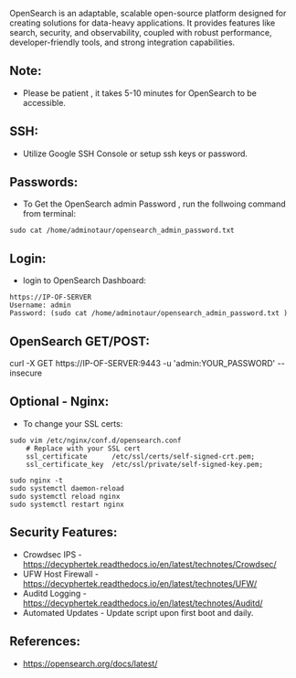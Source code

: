 OpenSearch is an adaptable, scalable open-source platform designed for creating solutions for data-heavy applications. It provides features like search, security, and observability, coupled with robust performance, developer-friendly tools, and strong integration capabilities.

Note:
-----
* Please be patient , it takes 5-10 minutes for OpenSearch to be accessible. 

SSH:
----
* Utilize Google SSH Console or setup ssh keys or password.

Passwords:
----------
* To Get the OpenSearch admin Password , run the follwoing command from terminal:
```
sudo cat /home/adminotaur/opensearch_admin_password.txt
```

Login:
------
* login to OpenSearch Dashboard:
```
https://IP-OF-SERVER
Username: admin
Password: (sudo cat /home/adminotaur/opensearch_admin_password.txt )
```

OpenSearch GET/POST:
--------------------
curl -X GET https://IP-OF-SERVER:9443 -u 'admin:YOUR_PASSWORD' --insecure

Optional - Nginx:
------
* To change your SSL certs:
```
sudo vim /etc/nginx/conf.d/opensearch.conf
    # Replace with your SSL cert
    ssl_certificate      /etc/ssl/certs/self-signed-crt.pem;
    ssl_certificate_key  /etc/ssl/private/self-signed-key.pem;

sudo nginx -t
sudo systemctl daemon-reload
sudo systemctl reload nginx
sudo systemctl restart nginx
```

Security Features:
------------------
* Crowdsec IPS - https://decyphertek.readthedocs.io/en/latest/technotes/Crowdsec/
* UFW Host Firewall - https://decyphertek.readthedocs.io/en/latest/technotes/UFW/
* Auditd Logging - https://decyphertek.readthedocs.io/en/latest/technotes/Auditd/
* Automated Updates - Update script upon first boot and daily.

References:
-----------
* https://opensearch.org/docs/latest/